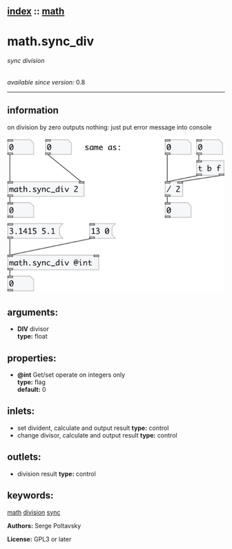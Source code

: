[index](index.html) :: [math](category_math.html)
---

# math.sync_div

###### sync division

*available since version:* 0.8

---


## information
on division by zero outputs nothing: just put error message into console



[![example](../examples/img/math.sync_div.jpg)](../examples/pd/math.sync_div.pd)



## arguments:

* **DIV**
divisor<br>
__type:__ float<br>





## properties:

* **@int** 
Get/set operate on integers only<br>
__type:__ flag<br>
__default:__ 0<br>



## inlets:

* set divident, calculate and output result 
__type:__ control<br>
* change divisor, calculate and output result 
__type:__ control<br>



## outlets:

* division result
__type:__ control<br>



## keywords:

[math](keywords/math.html)
[division](keywords/division.html)
[sync](keywords/sync.html)






**Authors:** Serge Poltavsky




**License:** GPL3 or later





